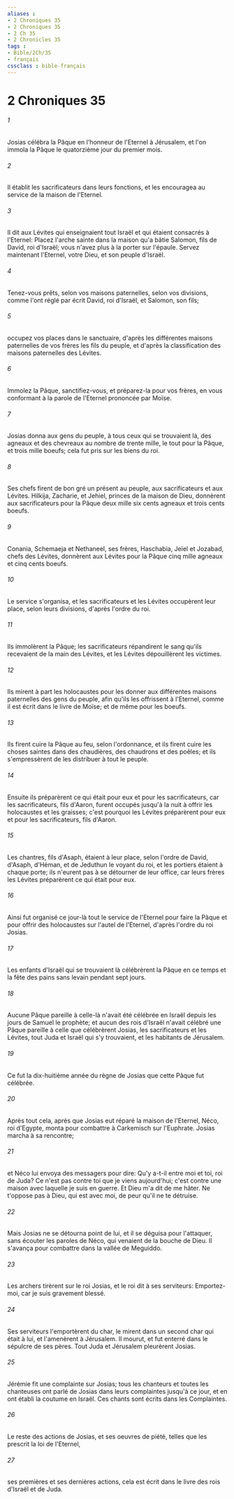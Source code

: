 ```yaml
---
aliases : 
- 2 Chroniques 35
- 2 Chroniques 35
- 2 Ch 35
- 2 Chronicles 35
tags : 
- Bible/2Ch/35
- français
cssclass : bible-français
---
```


# 2 Chroniques 35

###### 1
Josias célébra la Pâque en l'honneur de l'Eternel à Jérusalem, et l'on immola la Pâque le quatorzième jour du premier mois.
###### 2
Il établit les sacrificateurs dans leurs fonctions, et les encouragea au service de la maison de l'Eternel.
###### 3
Il dit aux Lévites qui enseignaient tout Israël et qui étaient consacrés à l'Eternel: Placez l'arche sainte dans la maison qu'a bâtie Salomon, fils de David, roi d'Israël; vous n'avez plus à la porter sur l'épaule. Servez maintenant l'Eternel, votre Dieu, et son peuple d'Israël.
###### 4
Tenez-vous prêts, selon vos maisons paternelles, selon vos divisions, comme l'ont réglé par écrit David, roi d'Israël, et Salomon, son fils;
###### 5
occupez vos places dans le sanctuaire, d'après les différentes maisons paternelles de vos frères les fils du peuple, et d'après la classification des maisons paternelles des Lévites.
###### 6
Immolez la Pâque, sanctifiez-vous, et préparez-la pour vos frères, en vous conformant à la parole de l'Eternel prononcée par Moïse.
###### 7
Josias donna aux gens du peuple, à tous ceux qui se trouvaient là, des agneaux et des chevreaux au nombre de trente mille, le tout pour la Pâque, et trois mille boeufs; cela fut pris sur les biens du roi.
###### 8
Ses chefs firent de bon gré un présent au peuple, aux sacrificateurs et aux Lévites. Hilkija, Zacharie, et Jehiel, princes de la maison de Dieu, donnèrent aux sacrificateurs pour la Pâque deux mille six cents agneaux et trois cents boeufs.
###### 9
Conania, Schemaeja et Nethaneel, ses frères, Haschabia, Jeïel et Jozabad, chefs des Lévites, donnèrent aux Lévites pour la Pâque cinq mille agneaux et cinq cents boeufs.
###### 10
Le service s'organisa, et les sacrificateurs et les Lévites occupèrent leur place, selon leurs divisions, d'après l'ordre du roi.
###### 11
Ils immolèrent la Pâque; les sacrificateurs répandirent le sang qu'ils recevaient de la main des Lévites, et les Lévites dépouillèrent les victimes.
###### 12
Ils mirent à part les holocaustes pour les donner aux différentes maisons paternelles des gens du peuple, afin qu'ils les offrissent à l'Eternel, comme il est écrit dans le livre de Moïse; et de même pour les boeufs.
###### 13
Ils firent cuire la Pâque au feu, selon l'ordonnance, et ils firent cuire les choses saintes dans des chaudières, des chaudrons et des poêles; et ils s'empressèrent de les distribuer à tout le peuple.
###### 14
Ensuite ils préparèrent ce qui était pour eux et pour les sacrificateurs, car les sacrificateurs, fils d'Aaron, furent occupés jusqu'à la nuit à offrir les holocaustes et les graisses; c'est pourquoi les Lévites préparèrent pour eux et pour les sacrificateurs, fils d'Aaron.
###### 15
Les chantres, fils d'Asaph, étaient à leur place, selon l'ordre de David, d'Asaph, d'Héman, et de Jeduthun le voyant du roi, et les portiers étaient à chaque porte; ils n'eurent pas à se détourner de leur office, car leurs frères les Lévites préparèrent ce qui était pour eux.
###### 16
Ainsi fut organisé ce jour-là tout le service de l'Eternel pour faire la Pâque et pour offrir des holocaustes sur l'autel de l'Eternel, d'après l'ordre du roi Josias.
###### 17
Les enfants d'Israël qui se trouvaient là célébrèrent la Pâque en ce temps et la fête des pains sans levain pendant sept jours.
###### 18
Aucune Pâque pareille à celle-là n'avait été célébrée en Israël depuis les jours de Samuel le prophète; et aucun des rois d'Israël n'avait célébré une Pâque pareille à celle que célébrèrent Josias, les sacrificateurs et les Lévites, tout Juda et Israël qui s'y trouvaient, et les habitants de Jérusalem.
###### 19
Ce fut la dix-huitième année du règne de Josias que cette Pâque fut célébrée.
###### 20
Après tout cela, après que Josias eut réparé la maison de l'Eternel, Néco, roi d'Egypte, monta pour combattre à Carkemisch sur l'Euphrate. Josias marcha à sa rencontre;
###### 21
et Néco lui envoya des messagers pour dire: Qu'y a-t-il entre moi et toi, roi de Juda? Ce n'est pas contre toi que je viens aujourd'hui; c'est contre une maison avec laquelle je suis en guerre. Et Dieu m'a dit de me hâter. Ne t'oppose pas à Dieu, qui est avec moi, de peur qu'il ne te détruise.
###### 22
Mais Josias ne se détourna point de lui, et il se déguisa pour l'attaquer, sans écouter les paroles de Néco, qui venaient de la bouche de Dieu. Il s'avança pour combattre dans la vallée de Meguiddo.
###### 23
Les archers tirèrent sur le roi Josias, et le roi dit à ses serviteurs: Emportez-moi, car je suis gravement blessé.
###### 24
Ses serviteurs l'emportèrent du char, le mirent dans un second char qui était à lui, et l'amenèrent à Jérusalem. Il mourut, et fut enterré dans le sépulcre de ses pères. Tout Juda et Jérusalem pleurèrent Josias.
###### 25
Jérémie fit une complainte sur Josias; tous les chanteurs et toutes les chanteuses ont parlé de Josias dans leurs complaintes jusqu'à ce jour, et en ont établi la coutume en Israël. Ces chants sont écrits dans les Complaintes.
###### 26
Le reste des actions de Josias, et ses oeuvres de piété, telles que les prescrit la loi de l'Eternel,
###### 27
ses premières et ses dernières actions, cela est écrit dans le livre des rois d'Israël et de Juda.
